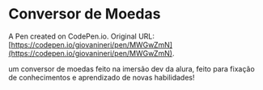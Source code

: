 # Conversor de Moedas

A Pen created on CodePen.io. Original URL: [https://codepen.io/giovanineri/pen/MWGwZmN](https://codepen.io/giovanineri/pen/MWGwZmN).

um conversor de moedas feito na imersão dev da alura, feito para fixação de conhecimentos e aprendizado de novas habilidades! 